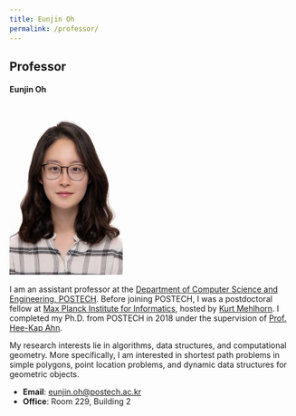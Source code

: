 ```yaml
---
title: Eunjin Oh
permalink: /professor/
---
```


## Professor

#### Eunjin Oh

<img src="/images/eunjin_oh.jpg" width="200" height="300">

I am an assistant professor at the
[Department of Computer Science and Engineering, POSTECH](
   https://cse.postech.ac.kr/
   ).
Before joining POSTECH, I was a postdoctoral fellow at
[Max Planck Institute for Informatics](
  https://www.mpi-inf.mpg.de/home
  ), hosted by
[Kurt Mehlhorn](
  https://people.mpi-inf.mpg.de/~mehlhorn/
  ).
I completed my Ph.D. from POSTECH in 2018 under the supervision of
 [Prof. Hee-Kap Ahn](http://tcs.postech.ac.kr/).

My research interests lie in algorithms, data structures, and computational geometry. More specifically, I am interested in shortest path problems in simple polygons,
point location problems, and dynamic data structures for geometric objects.

* **Email**: [eunjin.oh@postech.ac.kr](mailto:eunjin.oh@postech.ac.kr)
* **Office**: Room 229, Building 2
